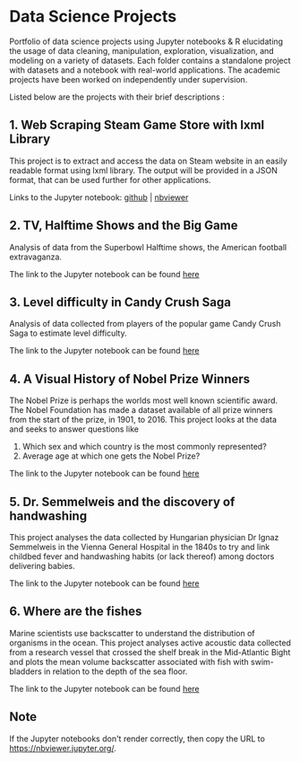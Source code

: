 # Data Science Projects
Portfolio of data science projects using Jupyter notebooks &amp; R elucidating the usage of data cleaning, manipulation, exploration, visualization, and modeling on a variety of datasets. Each folder contains a standalone project with datasets and a notebook with real-world applications. The academic projects have been worked on independently under supervision.

Listed below are the projects with their brief descriptions :

## 1. Web Scraping Steam Game Store with lxml Library
This project is to extract and access the data on Steam website in an easily readable format using lxml library. The output will be provided in a JSON format, that can be used further for other applications.

Links to the Jupyter notebook: 
[github](https://github.com/tapojoyde/steam_scrape/blob/main/steam-scrape.ipynb) | [nbviewer](https://nbviewer.org/github/tapojoyde/steam_scrape/blob/main/steam-scrape.ipynb)

## 2. TV, Halftime Shows and the Big Game
Analysis of data from the Superbowl Halftime shows, the American football extravaganza.

The link to the Jupyter notebook can be found [here](../master/TV%2C%20Halftime%20Shows%2C%20and%20the%20Big%20Game/notebook.ipynb)

## 3. Level difficulty in Candy Crush Saga
Analysis of data collected from players  of the popular game Candy Crush Saga to estimate level difficulty.

The link to the Jupyter notebook can be found [here](../master/Level%20Difficulty%20in%20Candy%20Crush%20Saga/notebook.ipynb)

## 4. A Visual History of Nobel Prize Winners
The Nobel Prize is perhaps the worlds most well known scientific award. The Nobel Foundation has made a dataset available of all prize winners from the start of the prize, in 1901, to 2016. This project looks at the data and seeks to answer questions like
1) Which sex and which country is the most commonly represented? 
2) Average age at which one gets the Nobel Prize?

The link to the Jupyter notebook can be found [here](../master/A%20Visual%20History%20of%20Nobel%20Prize%20Winners/notebook.ipynb)


## 5. Dr. Semmelweis and the discovery of handwashing
This project analyses the data collected by Hungarian physician Dr Ignaz Semmelweis in the Vienna General Hospital in the 1840s to try and link childbed fever and handwashing habits (or lack thereof) among doctors delivering babies.

The link to the Jupyter notebook can be found [here](../master/Dr.%20Semmelweis%20and%20the%20Discovery%20of%20Handwashing/notebook.ipynb)

## 6.  Where are the fishes
Marine scientists use backscatter to understand the distribution of organisms in the ocean. This project analyses active acoustic data collected from a research vessel that crossed the shelf break in the Mid-Atlantic Bight and plots the mean volume backscatter associated with fish with swim-bladders in relation to the depth of the sea floor.

The link to the Jupyter notebook can be found [here](../master/Where%20are%20the%20fishes/notebook.ipynb)

## Note
If the Jupyter notebooks don't render correctly, then copy the URL to https://nbviewer.jupyter.org/.
